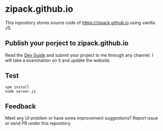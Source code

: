 # zipack.github.io

This repository stores source code of https://zipack.github.io using vanilla JS.

## Publish your porject to zipack.github.io

Read the [Dev Guide](https://github.com/zipack/zipack) and submit your project to me through any channel. I will take a examination on it and update the website.

## Test

```shell
npm install
node server.js
```

## Feedback

Meet any UI problem or have some improvement suggestions? Report issue or send PR under this repository.